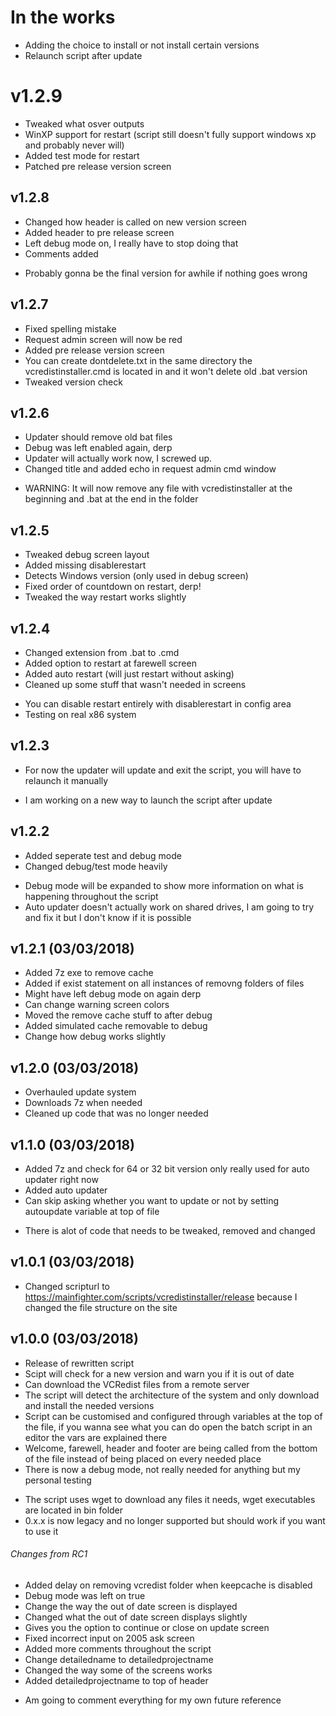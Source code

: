 # In the works
+ Adding the choice to install or not install certain versions
+ Relaunch script after update

# v1.2.9
+ Tweaked what osver outputs
+ WinXP support for restart (script still doesn't fully support windows xp and probably never will)
+ Added test mode for restart
+ Patched pre release version screen

## v1.2.8
+ Changed how header is called on new version screen
+ Added header to pre release screen
+ Left debug mode on, I really have to stop doing that
+ Comments added
- Probably gonna be the final version for awhile if nothing goes wrong

## v1.2.7
+ Fixed spelling mistake
+ Request admin screen will now be red
+ Added pre release version screen
+ You can create dontdelete.txt in the same directory the vcredistinstaller.cmd is located in and it won't delete old .bat version
+ Tweaked version check

## v1.2.6
+ Updater should remove old bat files
+ Debug was left enabled again, derp
+ Updater will actually work now, I screwed up.
+ Changed title and added echo in request admin cmd window
- WARNING: It will now remove any file with vcredistinstaller at the beginning and .bat at the end in the folder

## v1.2.5
+ Tweaked debug screen layout
+ Added missing disablerestart
+ Detects Windows version (only used in debug screen)
+ Fixed order of countdown on restart, derp!
+ Tweaked the way restart works slightly

## v1.2.4
+ Changed extension from .bat to .cmd
+ Added option to restart at farewell screen
+ Added auto restart (will just restart without asking)
+ Cleaned up some stuff that wasn't needed in screens
- You can disable restart entirely with disablerestart in config area
- Testing on real x86 system

## v1.2.3
+ For now the updater will update and exit the script, you will have to relaunch it manually
- I am working on a new way to launch the script after update

## v1.2.2
+ Added seperate test and debug mode
+ Changed debug/test mode heavily
- Debug mode will be expanded to show more information on what is happening throughout the script
- Auto updater doesn't actually work on shared drives, I am going to try and fix it but I don't know if it is possible

## v1.2.1 (03/03/2018)
+ Added 7z exe to remove cache
+ Added if exist statement on all instances of removng folders of files
+ Might have left debug mode on again derp
+ Can change warning screen colors
+ Moved the remove cache stuff to after debug
+ Added simulated cache removable to debug
+ Change how debug works slightly

## v1.2.0 (03/03/2018)
+ Overhauled update system
+ Downloads 7z when needed
+ Cleaned up code that was no longer needed

## v1.1.0 (03/03/2018)
+ Added 7z and check for 64 or 32 bit version only really used for auto updater right now
+ Added auto updater
+ Can skip asking whether you want to update or not by setting autoupdate variable at top of file
- There is alot of code that needs to be tweaked, removed and changed

## v1.0.1 (03/03/2018)
+ Changed scripturl to https://mainfighter.com/scripts/vcredistinstaller/release because I changed the file structure on the site

## v1.0.0 (03/03/2018)
+ Release of rewritten script
+ Scipt will check for a new version and warn you if it is out of date
+ Can download the VCRedist files from a remote server
+ The script will detect the architecture of the system and only download and install the needed versions
+ Script can be customised and configured through variables at the top of the file, if you wanna see what you can do open the batch script in an editor the vars are explained there
+ Welcome, farewell, header and footer are being called from the bottom of the file instead of being placed on every needed place
+ There is now a debug mode, not really needed for anything but my personal testing
- The script uses wget to download any files it needs, wget executables are located in bin folder
- 0.x.x is now legacy and no longer supported but should work if you want to use it

###### Changes from RC1
+ Added delay on removing vcredist folder when keepcache is disabled
+ Debug mode was left on true
+ Change the way the out of date screen is displayed
+ Changed what the out of date screen displays slightly
+ Gives you the option to continue or close on update screen
+ Fixed incorrect input on 2005 ask screen
+ Added more comments throughout the script
+ Change detailedname to detailedprojectname
+ Changed the way some of the screens works
+ Added detailedprojectname to top of header
- Am going to comment everything for my own future reference
